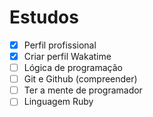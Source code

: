 # Estudos

- [x]  Perfil profissional
- [x]  Criar perfil Wakatime
- [ ]  Lógica de programação
- [ ]  Git e Github (compreender)
- [ ]  Ter a mente de programador
- [ ]  Linguagem Ruby